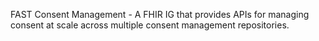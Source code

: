 FAST Consent Management - A FHIR IG that provides APIs for managing consent at scale across multiple consent management repositories.
